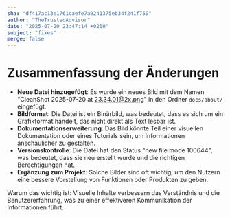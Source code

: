 ```yaml
---
sha: "df417ac13e1761caefe7a9241375eb34f241f759"
author: "TheTrustedAdvisor"
date: "2025-07-20 23:47:14 +0200"
subject: "fixes"
merge: false
---
```


# Zusammenfassung der Änderungen

- **Neue Datei hinzugefügt**: Es wurde ein neues Bild mit dem Namen "CleanShot 2025-07-20 at 23.34.01@2x.png" in den Ordner `docs/about/` eingefügt.
- **Bildformat**: Die Datei ist ein Binärbild, was bedeutet, dass es sich um ein Grafikformat handelt, das nicht direkt als Text lesbar ist.
- **Dokumentationserweiterung**: Das Bild könnte Teil einer visuellen Dokumentation oder eines Tutorials sein, um Informationen anschaulicher zu gestalten.
- **Versionskontrolle**: Die Datei hat den Status "new file mode 100644", was bedeutet, dass sie neu erstellt wurde und die richtigen Berechtigungen hat.
- **Ergänzung zum Projekt**: Solche Bilder sind oft wichtig, um den Nutzern eine bessere Vorstellung von Funktionen oder Produkten zu geben.

Warum das wichtig ist: Visuelle Inhalte verbessern das Verständnis und die Benutzererfahrung, was zu einer effektiveren Kommunikation der Informationen führt.

